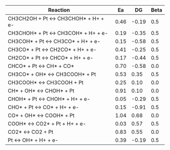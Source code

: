 | Reaction                             | Ea   | DG   | Beta |
|--------------------------------------|------|------|------|
| CH3CH2OH + Pt <-> CH3CHOH* + H+ + e- | 0.46 | -0.19| 0.5  |
| CH3CHOH* + Pt <-> CH3COH* + H+ + e-  | 0.19 | -0.35| 0.5  |
| CH3COH* + Pt <-> CH3CO* + H+ + e-    | 0.15 | -0.58| 0.5  |
| CH3CO* + Pt <-> CH2CO* + H+ + e-     | 0.41 | -0.25| 0.5  |
| CH2CO* + Pt <-> CHCO* + H+ + e-      | 0.17 | -0.44| 0.5  |
| CHCO* + Pt <-> CH* + CO*             | 0.70 | -0.58| 0.0  |
| CH3CO* + OH* <-> CH3COOH*  + Pt      | 0.53 | 0.35 | 0.5  |
| CH3COOH* <-> CH3COOH + Pt            | 0.25 | 0.10 | 0.0  |
| CH* + OH* <-> CHOH* + Pt             | 0.91 | 0.10 | 0.0  |
| CHOH* + Pt <-> CHOH* + H+ + e-       | 0.05 | -0.29| 0.5  |
| CHO* + Pt <-> CO* + H+ + e-          | 0.15 | -0.91| 0.5  |
| CO* + OH* <-> COOH* + Pt             | 1.04 | 0.68 | 0.0  |
| COOH* <-> CO2* + Pt + H+ + e-        | 0.03 | 0.57 | 0.5  |
| CO2* <-> CO2 + Pt                    | 0.83 | 0.55 | 0.0  |
| Pt <-> OH* + H+ + e-                 | 0.39 | -0.19| 0.5  |